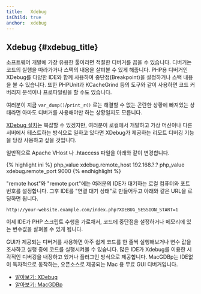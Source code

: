 ```yaml
---
title:   Xdebug
isChild: true
anchor:  xdebug
---
```


## Xdebug {#xdebug_title}

소프트웨어 개발에 가장 유용한 툴이라면 적절한 디버거를 꼽을 수 있습니다. 디버거는 코드의 실행을 따라가거나 스택의
내용을 살펴볼 수 있게 해줍니다. PHP용 디버거인 XDebug를 다양한 IDE와 함께 사용하여 중단점(Breakpoint)을 설정하거나
스택 내용을 볼 수 있습니다. 또한 PHPUnit과 KCacheGrind 등의 도구와 같이 사용하면 코드 커버리지 분석이나 프로파일링을
할 수도 있습니다.

여러분이 지금 `var_dump()`/`print_r()` 로는 해결할 수 없는 곤란한 상황에 빠져있는 상태라면 아마도 디버거를 사용해야만
하는 상황일지도 모릅니다.

[XDebug 설치][xdebug-install]는 복잡할 수 있겠지만, 여러분이 로컬에서 개발하고 가상 머신이나 다른 서버에서 테스트하는
방식으로 일하고 있다면 XDebug가 제공하는 리모트 디버깅 기능을 당장 사용하고 싶을 것입니다.

일반적으로 Apache VHost 나 .htaccess 파일을 아래와 같이 변경합니다.

{% highlight ini %}
php_value xdebug.remote_host 192.168.?.?
php_value xdebug.remote_port 9000
{% endhighlight %}

"remote host"와 "remote port"에는 여러분의 IDE가 대기하는 로컬 컴퓨터와 포트 번호를 설정합니다. 그후 IDE를 "연결 대기
상태"로 만들어두고 아래와 같은 URL을 로딩하면 됩니다.

    http://your-website.example.com/index.php?XDEBUG_SESSION_START=1

이제 IDE가 PHP 스크립트 수행을 가로채서, 코드에 중단점을 설정하거나 메모리에 있는 변수값을 살펴볼 수 있게 됩니다.

GUI가 제공되는 디버거를 사용하면 아주 쉽게 코드를 한 줄씩 실행해보거나 변수 값을 조사하고 실행 중에 코드를 실행시켜볼
수 있습니다. 많은 IDE가 Xdebug를 이용한 시각적인 디버깅을 내장하고 있거나 플러그인 방식으로 제공합니다.
MacGDBp는 IDE없이 독자적으로 동작하는, 오픈소스로 제공되는 Mac 용 무료 GUI 디버거입니다.

 * [알아보기: XDebug][xdebug-docs]
 * [알아보기: MacGDBp][macgdbp-install]


[xdebug-install]: https://xdebug.org/docs/install
[xdebug-docs]: https://xdebug.org/docs/
[macgdbp-install]: https://www.bluestatic.org/software/macgdbp/
